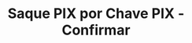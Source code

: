 ---
title: Saque PIX por Chave PIX - Confirmar
api:
  file: readme-hml-baas.json
  operationId: post_v1-pix-send-confirmed
hidden: false
---